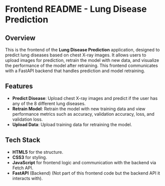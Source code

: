 # Frontend README - Lung Disease Prediction

## Overview
This is the frontend of the **Lung Disease Prediction** application, designed to predict lung diseases based on chest X-ray images. It allows users to upload images for prediction, retrain the model with new data, and visualize the performance of the model after retraining. This frontend communicates with a FastAPI backend that handles prediction and model retraining.

## Features
- **Predict Disease**: Upload chest X-ray images and predict if the user has any of the 8 different lung diseases.
- **Retrain Model**: Retrain the model with new training data and view performance metrics such as accuracy, validation accuracy, loss, and validation loss.
- **Upload Data**: Upload training data for retraining the model.

## Tech Stack
- **HTML5** for the structure.
- **CSS3** for styling.
- **JavaScript** for frontend logic and communication with the backend via Fetch API.
- **FastAPI** (Backend) (Not part of this frontend code but the backend API it interacts with).

